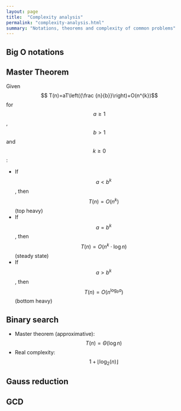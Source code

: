 ```yaml
---
layout: page
title:  "Complexity analysis"
permalink: "complexity-analysis.html"
summary: "Notations, theorems and complexity of common problems"
---
```


## Big O notations

## Master Theorem
Given $$ T(n)=aT\left({\frac {n}{b}}\right)+O(n^{k})$$ for $$a \geq 1$$ , $$b > 1$$ and $$k \geq 0$$:
* If $$ a<b^{k}$$, then $$T(n)=O \left( n^k \right)$$ (top heavy)
* If $$ a=b^{k}$$, then $$T(n)=O(n^{k}\cdot \log n)$$ (steady state)
* If $$ a>b^{k}$$, then $$T(n)=O(n^{\log_{b}a} )$$ (bottom heavy)

## Binary search
* Master theorem (approximative): $$T(n) = \Theta(\log n )$$
* Real complexity: $$1 + \lfloor \log_2(n) \rfloor$$

## Gauss reduction

## GCD
